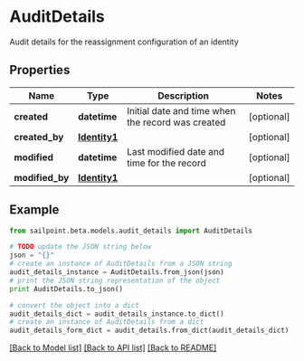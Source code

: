 # AuditDetails

Audit details for the reassignment configuration of an identity

## Properties

Name | Type | Description | Notes
------------ | ------------- | ------------- | -------------
**created** | **datetime** | Initial date and time when the record was created | [optional] 
**created_by** | [**Identity1**](Identity1.md) |  | [optional] 
**modified** | **datetime** | Last modified date and time for the record | [optional] 
**modified_by** | [**Identity1**](Identity1.md) |  | [optional] 

## Example

```python
from sailpoint.beta.models.audit_details import AuditDetails

# TODO update the JSON string below
json = "{}"
# create an instance of AuditDetails from a JSON string
audit_details_instance = AuditDetails.from_json(json)
# print the JSON string representation of the object
print AuditDetails.to_json()

# convert the object into a dict
audit_details_dict = audit_details_instance.to_dict()
# create an instance of AuditDetails from a dict
audit_details_form_dict = audit_details.from_dict(audit_details_dict)
```
[[Back to Model list]](../README.md#documentation-for-models) [[Back to API list]](../README.md#documentation-for-api-endpoints) [[Back to README]](../README.md)


